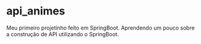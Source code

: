 # api_animes
Meu primeiro projetinho feito em SpringBoot. Aprendendo um pouco sobre a construção de API utilizando o SpringBoot.
